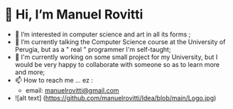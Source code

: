 # 👋 Hi, I’m Manuel Rovitti
- 👀 I’m interested in computer science and art in all its forms ;
- 🌱 I’m currently talking the Computer Science course at the University of Perugia, but as a " real " programmer I'm self-taught;
- 💞️ I'm currently working on some small project for my University, but I would be very happy to collaborate with someone so as to learn more and more;
- 📫 How to reach me ... ez : 
  -  email: manuelrovitti@gmail.com 
- ![alt text] (https://github.com/manuelrovitti/Idea/blob/main/Logo.jpg)
<!---
manuelrovitti/manuelrovitti is a ✨ special ✨ repository because its `README.md` (this file) appears on your GitHub profile.
You can click the Preview link to take a look at your changes.
--->
